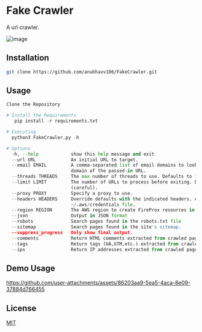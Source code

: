 # Fake Crawler

A url crawler.

![image](https://github.com/user-attachments/assets/0acb465c-58ba-46c4-ada1-04e618a47ec3)

## Installation


```bash
git clone https://github.com/anubhavv106/FakeCrawler.git
```

## Usage

```python
Clone the Repository

# Install the Requirements
   pip install -r requirements.txt

# Executing
  python3 FakeCrawler.py -h

# Options
  -h, --help            show this help message and exit
  --url URL             An initial URL to target.
  --email EMAIL         A comma-separated list of email domains to look for in page content. Defaults to the root
                        domain of the passed-in URL.
  --threads THREADS     The max number of threads to use. Defaults to 10.
  --limit LIMIT         The number of URLs to process before exiting. Defaults to 500. Set to 0 for no limit
                        (careful).
  --proxy PROXY         Specify a proxy to use.
  --headers HEADERS     Override defaults with the indicated headers. ex: "{'user-agent':'value','accept':'value'}"
                        ~/.aws/credentials file.
  --region REGION       The AWS region to create FireProx resources in.
  --json                Output in JSON format
  --robots              Search pages found in the robots.txt file
  --sitemap             Search pages found in the site's sitemap.
  --suppress_progress   Only show final output.
  --comments            Return HTML comments extracted from crawled pages
  --tags                Return tags (UA,GTM,etc.) extracted from crawled pages
  --ips                 Return IP addresses extracted from crawled page content
```
## Demo Usage

https://github.com/user-attachments/assets/86203aa9-5ea5-4aca-8e09-37884d766455

## License

[MIT](https://github.com/anubhavv106/Osint-Project/blob/master/LICENSE)
